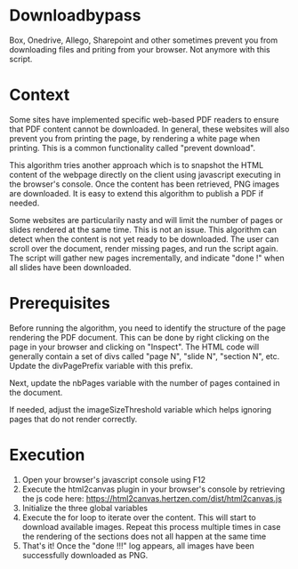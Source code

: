 # Downloadbypass
Box, Onedrive, Allego, Sharepoint and other sometimes prevent you from downloading files and priting from your browser. Not anymore with this script.

# Context
Some sites have implemented specific web-based PDF readers to ensure that PDF content cannot be downloaded. In general, these websites will also prevent you from printing the page, by rendering a white page when printing. This is a common functionality called "prevent download".

This algorithm tries another approach which is to snapshot the HTML content of the webpage directly on the client using javascript executing in the browser's console. Once the content has been retrieved, PNG images are downloaded. It is easy to extend this algorithm to publish a PDF if needed.

Some websites are particularily nasty and will limit the number of pages or slides rendered at the same time. This is not an issue. This algorithm can detect when the content is not yet ready to be downloaded. The user can scroll over the document, render missing pages, and run the script again. The script will gather new pages incrementally, and indicate "done !" when all slides have been downloaded.

# Prerequisites
Before running the algorithm, you need to identify the structure of the page rendering the PDF document. This can be done by right clicking on the page in your browser and clicking on "Inspect". The HTML code will generally contain a set of divs called "page N", "slide N", "section N", etc. Update the divPagePrefix variable with this prefix.

Next, update the nbPages variable with the number of pages contained in the document. 

If needed, adjust the imageSizeThreshold variable which helps ignoring pages that do not render correctly.

# Execution
1. Open your browser's javascript console using F12
2. Execute the html2canvas plugin in your browser's console by retrieving the js code here:  https://html2canvas.hertzen.com/dist/html2canvas.js
3. Initialize the three global variables
4. Execute the for loop to iterate over the content. This will start to download available images. Repeat this process multiple times in case the rendering of the sections does not all happen at the same time
5. That's it! Once the "done !!!" log appears, all images have been successfully downloaded as PNG.


